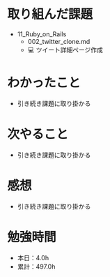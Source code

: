 # 取り組んだ課題
* 11_Ruby_on_Rails
  * 002_twitter_clone.md
  * 💻 ツイート詳細ページ作成

# わかったこと
* 引き続き課題に取り掛かる

# 次やること
* 引き続き課題に取り掛かる

# 感想
* 引き続き課題に取り掛かる

# 勉強時間
* 本日：4.0h
* 累計：497.0h